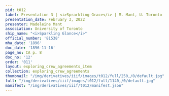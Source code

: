 ```yaml
---
pid: t012
label: Presentation 3 | <i>Sprarkling Grace</i> | M. Mant, U. Toronto | 12
presentation_date: February 3, 2022
presenter: Madeleine Mant
association: University of Toronto
ship_name: "<i>Sparkling Glance</i>"
official_number: '81538'
mha_date: '1896'
doc_date: '1896-11-16'
page_no: CA p. 8
doc_no: '12'
order: '011'
layout: exploring_crew_agreements_item
collection: exploring_crew_agreements
thumbnail: "/img/derivatives/iiif/images/t012/full/250,/0/default.jpg"
full: "/img/derivatives/iiif/images/t012/full/1140,/0/default.jpg"
manifest: "/img/derivatives/iiif/t012/manifest.json"
---
```

